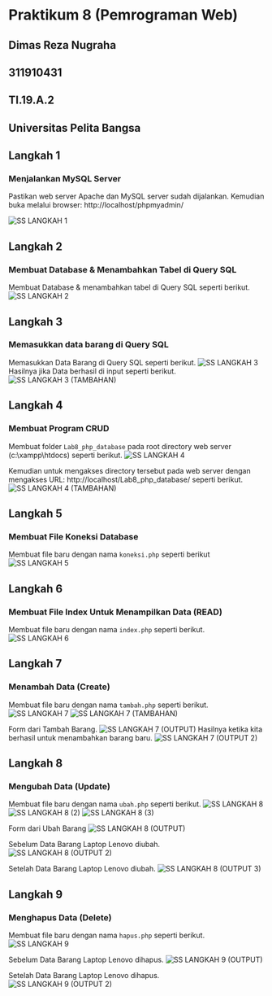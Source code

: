 # Praktikum 8 (Pemrograman Web)
## Dimas Reza Nugraha
## 311910431
## TI.19.A.2
## Universitas Pelita Bangsa

## Langkah 1
### Menjalankan MySQL Server
Pastikan  web server  Apache  dan  MySQL  server  sudah  dijalankan. Kemudian buka melalui browser: http://localhost/phpmyadmin/

![SS LANGKAH 1](https://user-images.githubusercontent.com/56240719/120282911-d06bf480-c2e4-11eb-88a8-6f33968e99e6.png)

## Langkah 2
### Membuat Database & Menambahkan Tabel di Query SQL
Membuat Database & menambahkan tabel di Query SQL seperti berikut.
![SS LANGKAH 2](https://user-images.githubusercontent.com/56240719/120284822-dd89e300-c2e6-11eb-840f-153b0f627965.png)

## Langkah 3
### Memasukkan data barang di Query SQL
Memasukkan Data Barang di Query SQL seperti berikut.
![SS LANGKAH 3](https://user-images.githubusercontent.com/56240719/120289049-13c96180-c2eb-11eb-904f-e9e86efc842d.png)
Hasilnya jika Data berhasil di input seperti berikut.
![SS LANGKAH 3 (TAMBAHAN)](https://user-images.githubusercontent.com/56240719/120290189-4c1d6f80-c2ec-11eb-8197-1bb1f9e442b3.png)

## Langkah 4
### Membuat Program CRUD
Membuat folder ```Lab8_php_database``` pada root directory web server (c:\xampp\htdocs) seperti berikut. 
![SS LANGKAH 4](https://user-images.githubusercontent.com/56240719/120291024-17f67e80-c2ed-11eb-8a59-0001794cbc3e.png)

Kemudian untuk mengakses directory tersebut pada web server dengan mengakses URL: http://localhost/Lab8_php_database/ seperti berikut.
![SS LANGKAH 4 (TAMBAHAN)](https://user-images.githubusercontent.com/56240719/120356478-93c4eb00-c32e-11eb-9a7e-fed3fb439806.png)

## Langkah 5
### Membuat File Koneksi Database
Membuat file baru dengan nama ```koneksi.php``` seperti berikut
![SS LANGKAH 5](https://user-images.githubusercontent.com/56240719/120300197-e8983f80-c2f5-11eb-97f5-116af2212474.png)

## Langkah 6
### Membuat File Index Untuk Menampilkan Data (READ)
Membuat file baru dengan nama ```index.php``` seperti berikut.
![SS LANGKAH 6](https://user-images.githubusercontent.com/56240719/120305567-192ea800-c2fb-11eb-98f1-baff675c8046.png)

## Langkah 7
### Menambah Data (Create)
Membuat file baru dengan nama ```tambah.php``` seperti berikut.
![SS LANGKAH 7](https://user-images.githubusercontent.com/56240719/120309075-fe5e3280-c2fe-11eb-9c7c-0f63c565f586.png)
![SS LANGKAH 7 (TAMBAHAN)](https://user-images.githubusercontent.com/56240719/120309135-16ce4d00-c2ff-11eb-9142-552816928715.png)

Form dari Tambah Barang.
![SS LANGKAH 7 (OUTPUT)](https://user-images.githubusercontent.com/56240719/120348768-af78c300-c327-11eb-96ac-135305a1cf4a.png)
Hasilnya ketika kita berhasil untuk menambahkan barang baru.
![SS LANGKAH 7 (OUTPUT 2)](https://user-images.githubusercontent.com/56240719/120349538-65441180-c328-11eb-98ba-24c88d91a176.png)

## Langkah 8
### Mengubah Data (Update)
Membuat file baru dengan nama ```ubah.php``` seperti berikut.
![SS LANGKAH 8](https://user-images.githubusercontent.com/56240719/120350855-8c4f1300-c329-11eb-8f99-a6e99a783dca.png)
![SS LANGKAH 8 (2)](https://user-images.githubusercontent.com/56240719/120350887-93762100-c329-11eb-887f-543d394d7f83.png)
![SS LANGKAH 8 (3)](https://user-images.githubusercontent.com/56240719/120350914-9a049880-c329-11eb-9eae-6e52b94fdd5a.png)

Form dari Ubah Barang
![SS LANGKAH 8 (OUTPUT)](https://user-images.githubusercontent.com/56240719/120353249-befa0b00-c32b-11eb-8bbe-c5d4c8033be1.png)

Sebelum Data Barang Laptop Lenovo diubah.
![SS LANGKAH 8 (OUTPUT 2)](https://user-images.githubusercontent.com/56240719/120353291-c5888280-c32b-11eb-890a-e0cb14b0b4b2.png)

Setelah Data Barang Laptop Lenovo diubah.
![SS LANGKAH 8 (OUTPUT 3)](https://user-images.githubusercontent.com/56240719/120352754-4eeb8500-c32b-11eb-8904-32b0d53e297d.png)

## Langkah 9
### Menghapus Data (Delete)
Membuat file baru dengan nama ```hapus.php``` seperti berikut.
![SS LANGKAH 9](https://user-images.githubusercontent.com/56240719/120354624-c968d480-c32c-11eb-8315-48b6ce085d3b.png)

Sebelum Data Barang Laptop Lenovo dihapus.
![SS LANGKAH 9 (OUTPUT)](https://user-images.githubusercontent.com/56240719/120355057-2e242f00-c32d-11eb-8729-294ea16a1dc5.png)

Setelah Data Barang Laptop Lenovo dihapus.
![SS LANGKAH 9 (OUTPUT 2)](https://user-images.githubusercontent.com/56240719/120355640-a559c300-c32d-11eb-8bfe-cb26b6622e65.png)

